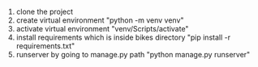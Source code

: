 1. clone the project
2. create virtual environment
   "python -m venv venv"
3. activate virtual environment
   "venv/Scripts/activate"
4. install requirements which is inside bikes directory
   "pip install -r requirements.txt"
5. runserver by going to manage.py path
   "python manage.py runserver"
